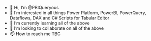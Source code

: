 - 👋 Hi, I’m @PBIQueryous
- 👀 I’m interested in all things Power Platform, PowerBI, PowerQuery, Dataflows, DAX and C# Scripts for Tabular Editor
- 🌱 I’m currently learning all of the above
- 💞️ I’m looking to collaborate on all of the above
- 📫 How to reach me TBC

<!---
PBIQueryous/PBIQueryous is a ✨ special ✨ repository because its `README.md` (this file) appears on your GitHub profile.
You can click the Preview link to take a look at your changes.
--->
